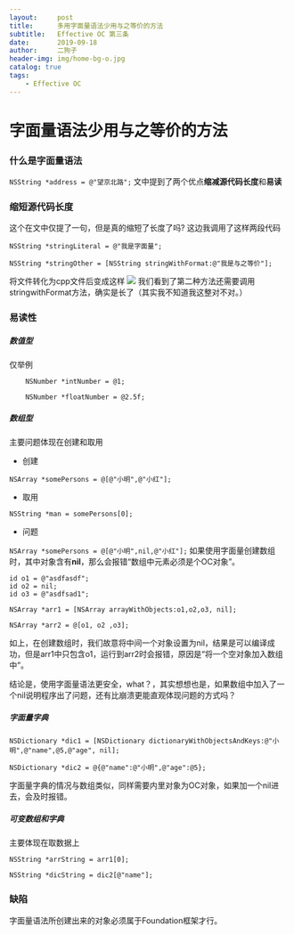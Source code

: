 ```yaml
---
layout:     post
title:      多用字面量语法少用与之等价的方法
subtitle:   Effective OC 第三条
date:       2019-09-18
author:     二狗子
header-img: img/home-bg-o.jpg
catalog: true
tags:
    - Effective OC
---
```


# 字面量语法少用与之等价的方法
### 什么是字面量语法
```NSString *address = @"望京北路";```
文中提到了两个优点**缩减源代码长度**和**易读**
### 缩短源代码长度
这个在文中仅提了一句，但是真的缩短了长度了吗?
这边我调用了这样两段代码

```
NSString *stringLiteral = @"我是字面量";
```
```
NSString *stringOther = [NSString stringWithFormat:@"我是与之等价"];
```
将文件转化为cpp文件后变成这样
![](https://tva1.sinaimg.cn/large/006y8mN6ly1g73rzvnxo8j30ki04imxz.jpg)
我们看到了第二种方法还需要调用stringwithFormat方法，确实是长了（其实我不知道我这整对不对。）
### 易读性
##### 数值型
仅举例

```
    NSNumber *intNumber = @1;
    
    NSNumber *floatNumber = @2.5f;

```
##### 数组型
主要问题体现在创建和取用

* 创建

```NSArray *somePersons = @[@"小明",@"小红"];```

* 取用

```NSString *man = somePersons[0];```

* 问题

```NSArray *somePersons = @[@"小明",nil,@"小红"];```
如果使用字面量创建数组时，其中对象含有**nil**，那么会报错“数组中元素必须是个OC对象”。

```
id o1 = @"asdfasdf";
id o2 = nil;
id o3 = @"asdfsad1"; 
    
NSArray *arr1 = [NSArray arrayWithObjects:o1,o2,o3, nil];

NSArray *arr2 = @[o1, o2 ,o3];
```
如上，在创建数组时，我们故意将中间一个对象设置为nil，结果是可以编译成功，但是arr1中只包含o1，运行到arr2时会报错，原因是“将一个空对象加入数组中”。

结论是，使用字面量语法更安全，what？，其实想想也是，如果数组中加入了一个nil说明程序出了问题，还有比崩溃更能直观体现问题的方式吗？
##### 字面量字典
```
NSDictionary *dic1 = [NSDictionary dictionaryWithObjectsAndKeys:@"小明",@"name",@5,@"age", nil];
    
NSDictionary *dic2 = @{@"name":@"小明",@"age":@5};
```
字面量字典的情况与数组类似，同样需要内里对象为OC对象，如果加一个nil进去，会及时报错。
##### 可变数组和字典
主要体现在取数据上

```
NSString *arrString = arr1[0];
    
NSString *dicString = dic2[@"name"];
```

### 缺陷
字面量语法所创建出来的对象必须属于Foundation框架才行。



